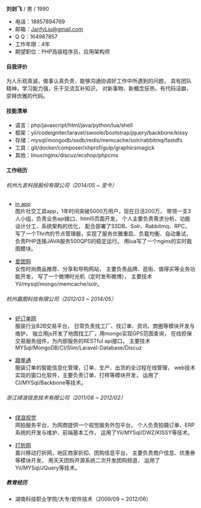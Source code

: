 
**刘剑飞** / 男 / 1990    

- 电话：18857894769
- 邮箱：JanfyLiu@gmail.com
- Q Q：164987857
- 工作年限：4年
- 期望职位：PHP高级程序员，应用架构师

#### 自我评价
为人乐观真诚，做事认真负责，能够沟通协调好工作中所遇到的问题，
具有团队精神，学习能力强，乐于交流互补知识，
对新事物、新概念狂热，有代码洁癖，崇拜优雅的代码。

#### 技能清单
- 语言：php/javascript/html/java/python/lua/shell
- 框架：yii/codeigniter/laravel/swoole/bootstrap/jquery/backbone/kissy
- 存储：mysql/mongodb/ssdb/redis/memcache/solr/rabbitmq/fastdfs
- 工具：git/docker/composer/xhprof/gulp/graphicsmagick
- 其他：linux/nginx/discuz/ecshop/phpcms

#### 工作经历   

###### 杭州九言科技股份有限公司（2014/05 ~ 至今）
- [in app](http://www.in66.com)   
图片社交工具app，1年时间突破5000万用户，现在日活200万，
带领一支3人小组，负责业务api接口、html5页面开发，
个人主要负责需求分析、功能设计分工、系统架构的优化，
配合部署了SSDB、Solr、Rabbitmq、RPC，
写了一个Thrift的节点管理器，实现了服务优雅重启、负载均衡、自动重试，
负责PHP连接JAVA服务500QPS的稳定运行。
用lua写了一个nginx的实时裁图模块。

- [爱团购](http://www.itugo.com)   
女性时尚商品推荐、分享和导购网站，
主要负责品牌、逛街、值得买等业务功能开发，
写了一个微博时光机（定时发布微博），
主要技术Yii/mysql/mongo/memcache/solr。

###### 杭州嘉图科技有限公司（2012/03 ~ 2014/05）
- [好订单网](http://www.haodingdan.com)     
服装行业B2B交易平台，
日常负责找工厂、找订单、资讯、商圈等模块开发与维护，
独立用js开发了地图找工厂，用mongo实现GPS范围查询，
在线担保交易服务组件，为内部服务的RESTful api接口，
主要技术MYSql/MongoDB/CI/Slim/Laravel-Database/Discuz

- [跟单通](http://www.garmentoffice.com)   
服装订单的智能信息化管理，订单、生产、出货的全过程在线管理，
web技术实现的窗口化软件，主要负责订单、打样等模块开发，
运用了CI/MYSql/Backbone等技术。

###### 浙江绿浪信息技术有限公司（2011/08 ~ 2012/02）
- [绿浪视觉](http://www.greensea.com.cn)   
网拍服务平台，为网商提供一个视觉服务外包平台，
个人负责拍摄订单、ERP系统的开发与维护、前端基本工作，
运用了Yii/MYSql/DWZ/KISSY等技术。

- [打折网](http://www.12580gogo.com)   
嘉兴移动打折网，地区商家折扣、团购信息平台，
主要负责商户信息、优惠券等模块开发，
用天天团购开源系统二次开发团购频道，
运用了Yii/MYSql/JQuery等技术。

##### 教育经历
- 湖南科技职业学院/大专/软件技术（2009/09 ~ 2012/06）
